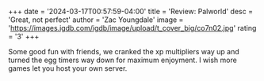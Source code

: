 +++
date = '2024-03-17T00:57:59-04:00'
title = 'Review: Palworld'
desc = 'Great, not perfect'
author = 'Zac Youngdale'
image = 'https://images.igdb.com/igdb/image/upload/t_cover_big/co7n02.jpg'
rating = '3'
+++

Some good fun with friends, we cranked the xp multipliers way up and turned the egg timers way down for maximum enjoyment. I wish more games let you host your own server.